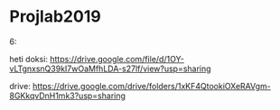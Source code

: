 # Projlab2019

6:

heti doksi: https://drive.google.com/file/d/1OY-vLTgnxsnQ39kI7wOaMfhLDA-s27lf/view?usp=sharing


drive: https://drive.google.com/drive/folders/1xKF4QtookiOXeRAVgm-8GKkqvDnH1mk3?usp=sharing
